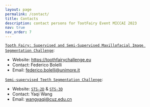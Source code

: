 ```yaml
---
layout: page
permalink: /contact/
title: Contacts
description: contact persons for TootFairy Event MICCAI 2023
nav: true
nav_order: 7
---
```


[`Tooth Fairy: Supervised and Semi-Supervised Maxillofacial Image Segmentation Challenge`](https://toothfairychallenge.eu):
- Website: https://toothfairychallenge.eu
- Contact: Federico Bolelli
- Email: federico.bolelli@unimore.it

[`Semi-supervised Teeth Segmentation Challenge`](https://zenodo.org/record/7840021#.ZGea-3ZByUm):
- Website: [`STS-2D`](https://tianchi.aliyun.com/competition/entrance/532086/introduction) & [`STS-3D`](https://tianchi.aliyun.com/competition/entrance/532087/introduction)
- Contact: Yaqi Wang
- Email: wangyaqi@cuz.edu.cn
